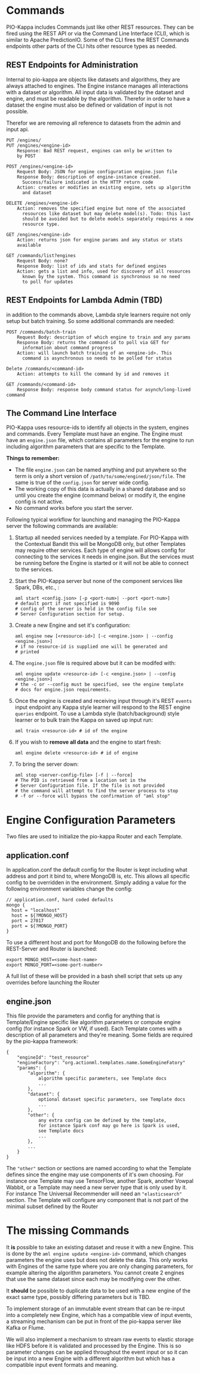 # Commands

PIO-Kappa includes Commands just like other REST resources. They can be fired using the REST API or via the Command Line Interface (CLI), which is similar to Apache PredictionIO. Some of the CLI fires the REST Commands endpoints other parts of the CLI hits other resource types as needed.

## REST Endpoints for Administration

Internal to pio-kappa are objects like datasets and algorithms, they are always attached to engines. The Engine instance manages all interactions with a dataset or algorithm. All input data is validated by the dataset and engine, and must be readable by the algorithm. Therefor in order to have a dataset the engine must also be defined or validation of input is not possible.

Therefor we are removing all reference to datasets from the admin and input api. 
          
    PUT /engines/
    PUT /engines/<engine-id>
        Response: Bad REST request, engines can only be written to
        by POST
    
    POST /engines/<engine-id> 
        Request Body: JSON for engine configuration engine.json file
        Response Body: description of engine-instance created. 
          Success/failure indicated in the HTTP return code
        Action: creates or modifies an existing engine, sets up algorithm 
          and dataset
        
    DELETE /engines/<engine-id>
        Action: removes the specified engine but none of the associated 
          resources like dataset but may delete model(s). Todo: this last
          should be avoided but to delete models separately requires a new
          resource type.
          
    GET /engines/<engine-id>
        Action: returns json for engine params and any status or stats
        available

    GET /commands/list?engines
        Request Body: none?
        Response Body: list of ids and stats for defined engines
        Action: gets a list and info, used for discovery of all resources 
          known by the system. This command is synchronous so no need
          to poll for updates
        
## REST Endpoints for Lambda Admin (TBD)

in addition to the commands above, Lambda style learners require not only setup but batch training. So some additional commands are needed:

    POST /commands/batch-train
        Request Body: description of which engine to train and any params
        Response Body: returns the command-id to poll via GET for
          information about command progress
        Action: will launch batch training of an <engine-id>. This 
          command is asynchronous so needs to be polled for status
          
    Delete /commands/<command-id>
        Action: attempts to kill the command by id and removes it

    GET /commands/<command-id> 
        Response Body: response body command status for asynch/long-lived command
        
## The Command Line Interface

PIO-Kappa uses resource-ids to identify all objects in the system, engines and commands. Every Template must have an engine. The Engine must have an `engine.json` file, which contains all parameters for the engine to run including algorithm parameters that are specific to the Template.

**Things to remember:** 
 - The file `engine.json` can be named anything and put anywhere so the term is only a short version of `/path/to/some/engined/json/file`. The same is true of the `config.json` for server wide config.
 - The working copy of this data is actually in a shared database and so until you create the engine (command below) or modify it, the engine config is not active. 
 - No command works before you start the server.

Following typical workflow for launching and managing the PIO-Kappa server the following commands are available:

 1. Startup all needed services needed by a template. For PIO-Kappa with the Contextual Bandit this will be MongoDB only, but other Templates may require other services. Each type of engine will allows config for connecting to the services it needs in engine.json. But the services must be running before the Engine is started or it will not be able to connect to the services.

 1. Start the PIO-Kappa server but none of the component services like Spark, DBs, etc., :
        
        aml start <config.json> [-p <port-num>| --port <port-num>]
        # default port if not specified is 9090
        # config of the server is held in the config file see
        # Server Configuration section for setup.
        
 1. Create a new Engine and set it's configuration:

        aml engine new [<resource-id>] [-c <engine.json> | --config <engine.json>]
        # if no resource-id is supplied one will be generated and 
        # printed
        
 1. The `engine.json` file is required above but it can be modifed with:

        aml engine update <resource-id> [-c <engine.json> | --config <engine.json>]
        # the -c or --config must be specified, see the engine template
        # docs for engine.json requirements.

 1. Once the engine is created and receiving input through it's REST `events` input endpoint any Kappa style learner will respond to the REST engine `queries` endpoint. To use a Lambda style (batch/background) style learner or to bulk train the Kappa on saved up input run:
    
        aml train <resource-id> # id of the engine
        
 1. If you wish to **remove all data** and the engine to start fresh:

        aml engine delete <resource-id> # id of engine

 1. To bring the server down:

        aml stop <server-config-file> [-f | --force]
        # The PID is retrieved from a location set in the
        # Server Configuration file. If the file is not provided
        # the command will attempt to find the server process to stop
        # -f or --force will bypass the confirmation of "aml stop"

# Engine Configuration Parameters

Two files are used to initialize the pio-kappa Router and each Template.

## application.conf

In application.conf the default config for the Router is kept including what address and port it bind to, where MongoDB is, etc. This allows all specific config to be overridden in the environment. Simply adding a value for the following environment variables change the config:

    // application.conf, hard coded defaults
    mongo {
      host = "localhost"
      host = ${?MONGO_HOST}
      port = 27017
      port = ${?MONGO_PORT}
    }

To use a different host and port for MongoDB do the following before the REST-Server and Router is launched:

    export MONGO_HOST=<some-host-name>
    export MONGO_PORT=<some-port-number>
    
A full list of these will be provided in a bash shell script that sets up any overrides before launching the Router

## engine.json

This file provide the parameters and config for anything that is Template/Engine specific like algorithm parameters or compute engine config (for instance Spark or VW, if used). Each Template comes with a description of all parameters and they're meaning. Some fields are required by the pio-kappa framework:

    {
        "engineId": "test_resource"
        "engineFactory": "org.actionml.templates.name.SomeEngineFatory"
        "params": {
            "algorithm": {
                algorithm specific parameters, see Template docs
                ...
            },
            "dataset": {
                optional dataset specific parameters, see Template docs
                ...
            },
            "other": {
                any extra config can be defined by the template,
                for instance Spark conf may go here is Spark is used,
                see Template docs
                ...
            },
            ...
        }
    }
    
The `"other"` section or sections are named according to what the Template defines since the engine may use components of it's own choosing. For instance one Template may use TensorFlow, another Spark, another Vowpal Wabbit, or a Template may need a new server type that is only used by it. For instance The Universal Recommender will need an `"elasticsearch"` section. The Template will configure any component that is not part of the minimal subset defined by the Router
         
# The missing Commands

It **is** possible to take an existing dataset and reuse it with a new Engine. This is done by the `aml engine update <engine-id>` command, which changes parameters the engine uses but does not delete the data. This only works with Engines of the same type where you are only changing parameters, for example altering the algorithm parameters. You cannot create 2 engines that use the same dataset since each may be modifying over the other.

It **should** be possible to duplicate data to be used with a new engine of the exact same type, possibly differing parameters but is TBD.

To implement storage of an immutable event stream that can be re-input into a completely new Engine, which has a compatible view of input events, a streaming mechanism can be put in front of the pio-kappa server like Kafka or Flume. 

We will also implement a mechanism to stream raw events to elastic storage like HDFS before it is validated and processed by the Engine. This is so parameter changes can be applied throughout the event input or so it can be input into a new Engine with a different algorithm but which has a compatible input event formats and meaning.
